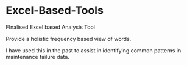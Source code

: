 # Excel-Based-Tools
FInalised Excel based Analysis Tool

Provide a holistic frequency based view of words. 

I have used this in the past to assist in identifying common patterns in maintenance failure data.

